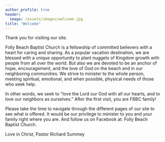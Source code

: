 ```yaml
---
author_profile: true
header:
  image: /assets/images/welcome.jpg
title: "Welcome"
---
```


Thank you for visiting our site.

Folly Beach Baptist Church is a fellowship of committed believers with a heart for caring and
sharing. As a popular vacation destination, we are blessed with a unique opportunity to plant
nuggets of Kingdom growth with people from all over the world. But also we are devoted to be an
anchor of hope, encouragement, and the love of God on the beach and in our neighboring communities.
We strive to minister to the whole person, meeting spiritual, emotional, and when possible, physical
needs of those who seek help.

In other words, we seek to "love the Lord our God with all our hearts, and to love our neighbors as
ourselves." After the first visit, you are FBBC family!

Please take the time to navigate through the different pages of our site to see what is offered. It
would be our privilege to minister to you and your family right where you are. And follow us on
Facebook at: Folly Beach Baptist Church.

Love in Christ, Pastor Richard Summey
